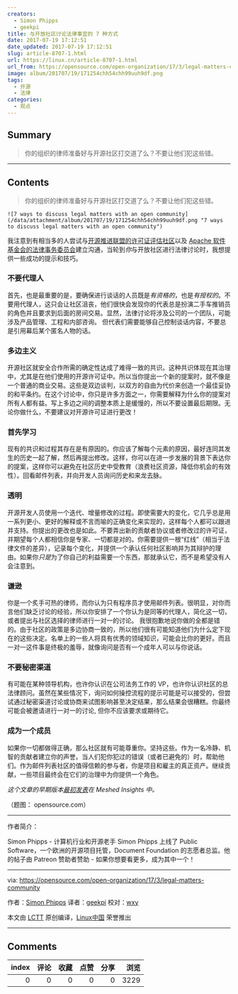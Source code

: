 ```yaml
---
creators:
  - Simon Phipps
  - geekpi
title: 与开放社区讨论法律事宜的 7 种方式
date: 2017-07-19 17:12:51
date_updated: 2017-07-19 17:12:51
slug: article-8707-1.html
url: https://linux.cn/article-8707-1.html
url_from: https://opensource.com/open-organization/17/3/legal-matters-community
image: album/201707/19/171254chh54chh99uuh9df.png
tags:
  - 开源
  - 法律
categories:
  - 观点
---
```


## Summary

> 你的组织的律师准备好与开源社区打交道了么？不要让他们犯这些错。

***

<!-- more -->

## Contents

> 
> 你的组织的律师准备好与开源社区打交道了么？不要让他们犯这些错。
> 
> 
> 

`![7 ways to discuss legal matters with an open community](/data/attachment/album/201707/19/171254chh54chh99uuh9df.png "7 ways to discuss legal matters with an open community")`

我注意到有相当多的人尝试与[开源推进联盟的许可证评估社区](https://opensource.org/approval)以及 [Apache 软件基金会的法律事务委员会](https://www.apache.org/legal/)建立沟通，当轮到*你*与开放社区进行法律讨论时，我想提供一些成功的提示和技巧。

### 不要代理人

首先，也是最重要的是，要确保进行谈话的人员既是*有资格的*，也是*有授权的*。不要用代理人，这只会让社区沮丧，他们很快会发现你的代表总是扮演二手车推销员的角色并且要求到后面的房间交易。显然，法律讨论将涉及公司的一个团队，可能涉及产品管理、工程和内部咨询。 但代表们需要能够自己控制谈话内容，不要总是引用幕后某个匿名人物的话。

### 多边主义

开源社区就安全合作所需的确定性达成了难得一致的共识。这种共识体现在其治理中，尤其是在他们使用的开源许可证中。所以当你提出一个新的提案时，就不像是一个普通的商业交易。这些是双边谈判，以双方的自由为代价来创造一个最佳妥协的和平条约。在这个讨论中，你只是许多方面之一，你需要解释为什么你的提案对所有人都有益。写上多边之间的调整本质上是缓慢的，所以不要设置最后期限。无论你做什么，不要建议对开源许可证进行更改！

### 首先学习

现有的共识和过程其存在是有原因的。你应该了解每个元素的原因，最好连同其发生的历史一起了解，然后再提出修改。这样，你可以在进一步发展的背景下表达你的提案，这样你可以避免在社区历史中受教育（浪费社区资源，降低你机会的有效性）。回看邮件列表，并向开发人员询问历史和来龙去脉。

### 透明

开源开发人员使用一个迭代、增量修改的过程。即使需要大的变化，它几乎总是用一系列更小、更好的解释或不言而喻的正确变化来实现的，这样每个人都可以跟进并支持。你提出的更改也是如此。不要弄出新的贡献者协议或者修改过的许可证，并期望每个人都相信你是专家、一切都是对的。你需要提供一根“红线”（相当于法律文件的差异），记录每个变化，并提供一个承认任何社区影响并为其辩护的理由。如果你*只是*为了你自己的利益需要一个东西，那就承认它，而不是希望没有人会注意到。

### 谦逊

你是一个炙手可热的律师，而你认为只有程序员才使用邮件列表。很明显，对你而言他们缺乏讨论的经验，所以你安排了一个你认为是同等的代理人，简化这一切，或者提出与社区选择的律师进行一对一的讨论。 我很抱歉地说你做的全都是错的。由于社区的政策是多边协商一致的，所以他们很有可能知道他们为什么定下现在的这些决定。名单上的一些人将具有优秀的领域知识，可能会比你的更好。而且一对一这件事是终极的羞辱，就像询问是否有一个成年人可以与你说话。

### 不要秘密渠道

有可能在某种领导机构，也许你认识在公司法务工作的 VP，也许你认识社区的总法律顾问。虽然在某些情况下，询问如何操控流程的提示可能是可以接受的，但尝试通过秘密渠道讨论或协商来试图影响甚至决定结果，那么结果会很糟糕。你最终可能会被邀请进行一对一的讨论, 但你不应该要求或期待它。

### 成为一个成员

如果你一切都做得正确，那么社区就有可能尊重你。坚持这些。作为一名冷静、机智的贡献者建立你的声誉。当人们犯你犯过的错误（或者已避免的）时，帮助他们。作为邮件列表社区的值得信赖的参与者，你是项目和雇主的真正资产。继续贡献，一些项目最终会在它们的治理中为你提供一个角色。

*这个文章的早期版本[最初发表](https://meshedinsights.com/2017/02/28/engaging-communities-on-legal-matters-7-tips/)在 Meshed Insights 中。*

（题图： opensource.com）

---

作者简介：

Simon Phipps - 计算机行业和开源老手 Simon Phipps 上线了 Public Software，一个欧洲的开源项目托管，Document Foundation 的志愿者总监。他的帖子由 Patreon 赞助者赞助 - 如果你想要看更多，成为其中一个！

---

via: <https://opensource.com/open-organization/17/3/legal-matters-community>

作者：[Simon Phipps](https://opensource.com/users/simonphipps) 译者：[geekpi](https://github.com/geekpi) 校对：[wxy](https://github.com/wxy)

本文由 [LCTT](https://github.com/LCTT/TranslateProject) 原创编译，[Linux中国](https://linux.cn/) 荣誉推出

***

## Comments


|   index |   评论 |   收藏 |   点赞 |   分享 |   浏览 |
|--------:|-------:|-------:|-------:|-------:|-------:|
|       0 |      0 |      0 |      0 |      0 |   3229 |
